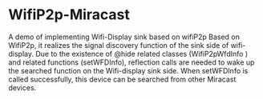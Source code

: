 # WifiP2p-Miracast
A demo of implementing Wifi-Display sink based on wifiP2p
Based on WifiP2p, it realizes the signal discovery function of the sink side of wifi-display. Due to the existence of @hide related classes (WifiP2pWfdInfo ) and related functions (setWFDInfo), reflection calls are needed to wake up the searched function on the Wifi-display sink side. When setWFDInfo is called successfully, this device can be searched from other Miracast devices.
